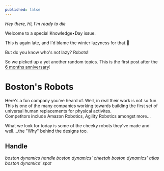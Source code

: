 ```yaml
---
published: false
---
```

_Hey there, Hi, I'm ready to die_  

Welcome to a special Knowledge•Day issue.  

This is again late, and I'd blame the winter lazyness for that.🤷  

But do you know who's not lazy? Robots!  

So we picked up a yet another random topics. This is the first post after the [6 months anniversary](https://knowledgeday.in/half-year/)!  

# Boston's Robots
Here's a fun company you've heard of. Well, in real their work is not so fun. This is one of the many companies working towards building the first set of universal human replacements for physical activites.  
Competitors include Amazon Robotics, Agility Robotics amongst more...  

What we look for today is some of the cheeky robots they've made and well....the "Why" behind the designs too.  

## Handle

*boston dynamics handle*
*boston dynamics' cheetah*
*boston dynamics' atlas*
*boston dynamics' spot*
